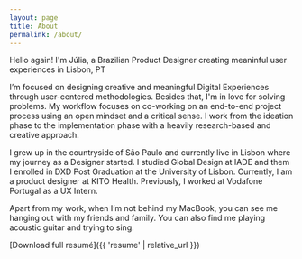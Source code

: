 ```yaml
---
layout: page
title: About
permalink: /about/
---
```


Hello again! I'm Júlia, a Brazilian Product Designer creating meaninful user experiences in Lisbon, PT

I’m focused on designing creative and meaningful Digital Experiences through user-centered methodologies. Besides that, I'm in love for solving problems. My workflow focuses on co-working on an end-to-end project process using an open mindset and a critical sense. I work from the ideation phase to the implementation phase with a heavily research-based and creative approach.

I grew up in the countryside of São Paulo and currently live in Lisbon where my journey as a Designer started. I studied Global Design at IADE and them I enrolled in DXD Post Graduation at the University of Lisbon. Currently, I am a product designer at KITO Health. Previously, I worked at Vodafone Portugal as a UX Intern.

Apart from my work, when I’m not behind my MacBook, you can see me hanging out with my friends and family. You can also find me playing acoustic guitar and trying to sing.

[Download full resumé]({{ 'resume' | relative_url }})

